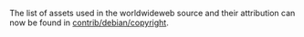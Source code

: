 The list of assets used in the worldwideweb source and their attribution can now be found in [contrib/debian/copyright](../contrib/debian/copyright).
